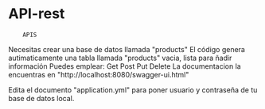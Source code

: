 # API-rest
		APIS
Necesitas crear una base de datos llamada "products"
El código genera autimaticamente una tabla llamada "products" vacia, lista para ñadir información
Puedes emplear: 
	Get
	Post
	Put
	Delete
La documentacion la encuentras en "http://localhost:8080/swagger-ui.html"

Edita el documento "application.yml" para poner usuario y contraseña de tu base de datos local.

